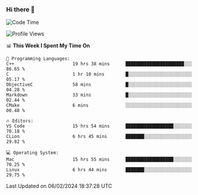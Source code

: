 ### Hi there 👋

<!--START_SECTION:waka-->
![Code Time](http://img.shields.io/badge/Code%20Time-300%20hrs%2016%20mins-blue)

![Profile Views](http://img.shields.io/badge/Profile%20Views-15-blue)

📊 **This Week I Spent My Time On** 

```text
💬 Programming Languages: 
C++                      19 hrs 38 mins      ██████████████████████░░░   86.65 % 
C                        1 hr 10 mins        █░░░░░░░░░░░░░░░░░░░░░░░░   05.17 % 
ObjectiveC               58 mins             █░░░░░░░░░░░░░░░░░░░░░░░░   04.28 % 
Markdown                 33 mins             █░░░░░░░░░░░░░░░░░░░░░░░░   02.44 % 
CMake                    6 mins              ░░░░░░░░░░░░░░░░░░░░░░░░░   00.48 % 

🔥 Editors: 
VS Code                  15 hrs 54 mins      ██████████████████░░░░░░░   70.18 % 
CLion                    6 hrs 45 mins       ███████░░░░░░░░░░░░░░░░░░   29.82 % 

💻 Operating System: 
Mac                      15 hrs 55 mins      ██████████████████░░░░░░░   70.25 % 
Linux                    6 hrs 44 mins       ███████░░░░░░░░░░░░░░░░░░   29.75 % 
```


 Last Updated on 06/02/2024 18:37:28 UTC
<!--END_SECTION:waka-->

<!--
**JackeyHua-SJTU/JackeyHua-SJTU** is a ✨ _special_ ✨ repository because its `README.md` (this file) appears on your GitHub profile.

Here are some ideas to get you started:

- 🔭 I’m currently working on ...
- 🌱 I’m currently learning ...
- 👯 I’m looking to collaborate on ...
- 🤔 I’m looking for help with ...
- 💬 Ask me about ...
- 📫 How to reach me: ...
- 😄 Pronouns: ...
- ⚡ Fun fact: ...
-->
